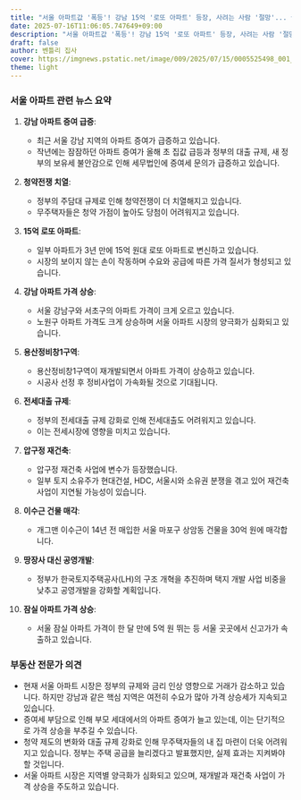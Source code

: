 ```yaml
---
title: "서울 아파트값 '폭등'! 강남 15억 '로또 아파트' 등장, 사려는 사람 '절망'... 놀라운 이유"
date: 2025-07-16T11:06:05.747649+09:00
description: "서울 아파트값 '폭등'! 강남 15억 '로또 아파트' 등장, 사려는 사람 '절망'... 놀라운 이유"
draft: false
author: 벤틀리 집사
cover: https://imgnews.pstatic.net/image/009/2025/07/15/0005525498_001_20250715204206227.png
theme: light
---
```


### 서울 아파트 관련 뉴스 요약

1. **강남 아파트 증여 급증**: 
   - 최근 서울 강남 지역의 아파트 증여가 급증하고 있습니다. 
   - 작년에는 잠잠하던 아파트 증여가 올해 초 집값 급등과 정부의 대출 규제, 새 정부의 보유세 불안감으로 인해 세무법인에 증여세 문의가 급증하고 있습니다.

2. **청약전쟁 치열**:
   - 정부의 주담대 규제로 인해 청약전쟁이 더 치열해지고 있습니다. 
   - 무주택자들은 청약 가점이 높아도 당첨이 어려워지고 있습니다.

3. **15억 로또 아파트**:
   - 일부 아파트가 3년 만에 15억 원대 로또 아파트로 변신하고 있습니다. 
   - 시장의 보이지 않는 손이 작동하며 수요와 공급에 따른 가격 질서가 형성되고 있습니다.

4. **강남 아파트 가격 상승**:
   - 서울 강남구와 서초구의 아파트 가격이 크게 오르고 있습니다. 
   - 노원구 아파트 가격도 크게 상승하며 서울 아파트 시장의 양극화가 심화되고 있습니다.

5. **용산정비창1구역**:
   - 용산정비창1구역이 재개발되면서 아파트 가격이 상승하고 있습니다. 
   - 시공사 선정 후 정비사업이 가속화될 것으로 기대됩니다.

6. **전세대출 규제**:
   - 정부의 전세대출 규제 강화로 인해 전세대출도 어려워지고 있습니다. 
   - 이는 전세시장에 영향을 미치고 있습니다.

7. **압구정 재건축**:
   - 압구정 재건축 사업에 변수가 등장했습니다. 
   - 일부 토지 소유주가 현대건설, HDC, 서울시와 소유권 분쟁을 겪고 있어 재건축 사업이 지연될 가능성이 있습니다.

8. **이수근 건물 매각**:
   - 개그맨 이수근이 14년 전 매입한 서울 마포구 상암동 건물을 30억 원에 매각합니다.

9. **땅장사 대신 공영개발**:
   - 정부가 한국토지주택공사(LH)의 구조 개혁을 추진하며 택지 개발 사업 비중을 낮추고 공영개발을 강화할 계획입니다.

10. **잠실 아파트 가격 상승**:
    - 서울 잠실 아파트 가격이 한 달 만에 5억 원 뛰는 등 서울 곳곳에서 신고가가 속출하고 있습니다.

### 부동산 전문가 의견

- 현재 서울 아파트 시장은 정부의 규제와 금리 인상 영향으로 거래가 감소하고 있습니다. 하지만 강남과 같은 핵심 지역은 여전히 수요가 많아 가격 상승세가 지속되고 있습니다.
- 증여세 부담으로 인해 부모 세대에서의 아파트 증여가 늘고 있는데, 이는 단기적으로 가격 상승을 부추길 수 있습니다.
- 청약 제도의 변화와 대출 규제 강화로 인해 무주택자들의 내 집 마련이 더욱 어려워지고 있습니다. 정부는 주택 공급을 늘리겠다고 발표했지만, 실제 효과는 지켜봐야 할 것입니다.
- 서울 아파트 시장은 지역별 양극화가 심화되고 있으며, 재개발과 재건축 사업이 가격 상승을 주도하고 있습니다.